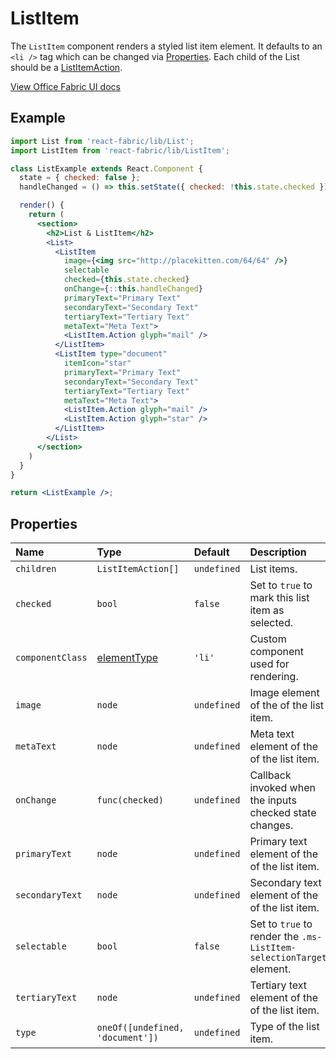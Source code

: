 # ListItem

The `ListItem` component renders a styled list item element. It defaults to an `<li />` tag which can be changed
via [Properties](#properties). Each child of the List should be a [ListItemAction](#ListItemAction).

<a href="http://dev.office.com/fabric/components/listitem" target="_blank">View Office Fabric UI docs</a>

## Example <!-- EXAMPLE -->
```jsx
import List from 'react-fabric/lib/List';
import ListItem from 'react-fabric/lib/ListItem';

class ListExample extends React.Component {
  state = { checked: false };
  handleChanged = () => this.setState({ checked: !this.state.checked });

  render() {
    return (
      <section>
        <h2>List & ListItem</h2>
        <List>
          <ListItem
            image={<img src="http://placekitten.com/64/64" />}
            selectable
            checked={this.state.checked}
            onChange={::this.handleChanged}
            primaryText="Primary Text"
            secondaryText="Secondary Text"
            tertiaryText="Tertiary Text"
            metaText="Meta Text">
            <ListItem.Action glyph="mail" />
          </ListItem>
          <ListItem type="document"
            itemIcon="star"
            primaryText="Primary Text"
            secondaryText="Secondary Text"
            tertiaryText="Tertiary Text"
            metaText="Meta Text">
            <ListItem.Action glyph="mail" />
            <ListItem.Action glyph="star" />
          </ListItem>
        </List>
      </section>
    )
  }
}

return <ListExample />;
```

## Properties

| Name             | Type                             | Default     | Description                                                         |
| :-----           | :-----                           | :-----      | :-----                                                              |
| `children`       | `ListItemAction[]`               | `undefined` | List items.                                                         |
| `checked`        | `bool`                           | `false`     | Set to `true` to mark this list item as selected.                   |
| `componentClass` | [elementType][1]                 | `'li'`      | Custom component used for rendering.                                |
| `image`          | `node`                           | `undefined` | Image element of the of the list item.                              |
| `metaText`       | `node`                           | `undefined` | Meta text element of the of the list item.                          |
| `onChange`       | `func(checked)`                  | `undefined` | Callback invoked when the inputs checked state changes.             |
| `primaryText`    | `node`                           | `undefined` | Primary text element of the of the list item.                       |
| `secondaryText`  | `node`                           | `undefined` | Secondary text element of the of the list item.                     |
| `selectable`     | `bool`                           | `false`     | Set to `true` to render the `.ms-ListItem-selectionTarget` element. |
| `tertiaryText`   | `node`                           | `undefined` | Tertiary text element of the of the list item.                      |
| `type`           | `oneOf([undefined, 'document'])` | `undefined` | Type of the list item.                                              |

[1]: https://github.com/react-bootstrap/react-prop-types#elementtype
